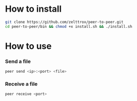 # How to install #
```sh
git clone https://github.com/zelttrox/peer-to-peer.git
cd peer-to-peer/bin && chmod +x install.sh && ./install.sh
```
# How to use #
### Send a file ###
```sh
peer send <ip>:<port> <file>
```

### Receive a file ###
```sh
peer receive <port>
```
